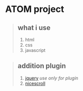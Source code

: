 # ATOM project

> ## what i use
> 1. html
> 2. css
> 3. javascript

> ## addition plugin
> 1. [jquery](https://jquery.com/) *use only for plugin*
> 2. [nicescroll](https://nicescroll.areaaperta.com/)
